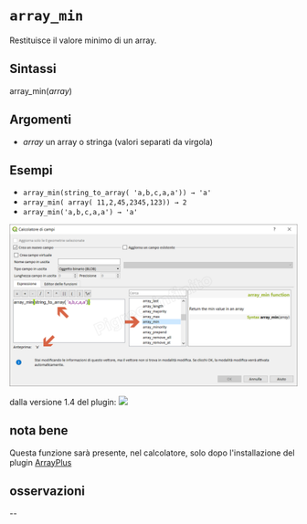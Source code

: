 # `array_min`

Restituisce il valore minimo di un array.

## Sintassi

array_min(_array_) 

## Argomenti

* _array_ un array o stringa (valori separati da virgola)

## Esempi

* `array_min(string_to_array( 'a,b,c,a,a')) → 'a'`
* `array_min( array( 11,2,45,2345,123)) → 2`
* `array_min('a,b,c,a,a') → 'a'`

![](/img/arrays/array_min/array_min1.png)

dalla versione 1.4 del plugin:
![](/img/arrays/array_min/array_min2.png)

## nota bene

Questa funzione sarà presente, nel calcolatore, solo dopo l'installazione del plugin [ArrayPlus](https://framagit.org/jbdesbas/arrayPlus)

## osservazioni

--